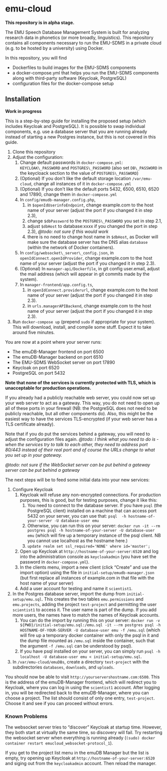 # emu-cloud

**This repository is in alpha stage.**

The EMU Speech Database Management System is built for analyzing research data in phonetics (or more broadly, linguistics). This repository contains all components necessary to run the EMU-SDMS in a private cloud (e.g. to be hosted by a university) using Docker.

In this repository, you will find

- Dockerfiles to build images for the EMU-SDMS components
- a docker-compose.yml that helps you run the EMU-SDMS components along with third-party software (Keycloak, PostgreSQL)
- configuration files for the docker-compose setup

## Installation

**Work in progress**

This is a step-by-step guide for installing the proposed setup (which includes Keycloak and PostgreSQL). It is possible to swap individual components, e.g. use a database server that you are running already instead of starting a new Postgres instance, but this is not covered in this guide.

1. Clone this repository
2. Adjust the configuration:
   1. Change default passwords in ```docker-compose.yml```: ```KEYCLOAK\_PASSWORD``` and ```POSTGRES\_PASSWORD``` (also set ```DB\_PASSWORD``` in the keycloack section to the value of ```POSTGRES\_PASSWORD```)
   2. (Optional) If you don't like the default storage location ```/var/emu-cloud```, change all instances of it in ```docker-compose.yml```
   3. (Optional) If you don't like the default ports 5432, 6500, 6510, 6520 and 17890, change them in ```docker-compose.yml```
   4. In ```config/emudb-manager.config.php```,
      1. in ```$openIdUserinfoEndpoint```, change example.com to the host name of your server (adjust the port if you changed it in step 2.3),
      2. change ```$dbPassword``` to the ```POSTGRES\_PASSWORD``` you set in step 2.1,
      3. adjust ```$dbHost``` to database:xxxx if you changed the port in step 2.3), *@todo: not sure if this would work*
      4. there is no need to change host name in ```$dbHost```, as Docker will make sure the database server has the DNS alias ```database``` (within the network of Docker containers).
   5. In ```config/websocket\_server\_config.json```, in ```openIdConnect.openIdProvider```, change example.com to the host name of your server (adjust the port if you changed it in step 2.3).
   6. (Optional) In ```manager-api/Dockerfile```, in git config user.email, adjust the mail address (which will appear in git commits made by the system).
   7. In ```manager-frontend/app.config.ts```,
      1. in ```openIdConnect.providerurl```, change example.com to the host name of your server (adjust the port if you changed it in step 2.3).
      2. in ```urls.managerAPIBackend```, change example.com to the host name of your server (adjust the port if you changed it in step 2.3).
3. Run ```docker-compose up``` (prepend ```sudo``` if appropriate for your system). This will download, install, and compile some stuff. Expect it to take around five minutes.

You are now at a point where your server runs:

- The emuDB-Manager frontend on port 6500
- The emuDB-Manager backend on port 6510
- The EMU-SDMS WebSocket server on port 17890
- Keycloak on port 6520
- PostgreSQL on port 5432

**Note that none of the services is currently protected with TLS, which is unacceptable for production operations.**

If you already had a publicly reachable web server, you could now set up your web server to act as a gateway. This way, you do not need to open up all of these ports in your firewall (NB: the PostgreSQL does not need to be publicly reachable, but all other components do). Also, this might be the easiest way to have the services TLS-encrypted (if your web server has a TLS certificate already).

Note that if you do put the services behind a gateway, you will need to adjust the configuration files again. *@todo: I think what you need to do is - when the services try to talk to each other, they need to address port 80/443 instead of their real port and of course the URLs change to what you set up in your gateway.*

*@todo: not sure if the WebSocket server can be put behind a gateway server can be put behind a gateway*

The next steps will be to feed some initial data into your new services:

1. Configure Keycloak
   1. Keycloak will refuse any non-encrypted connections. For production purposes, this is good, but for testing purposes, change it like this:
      1. You need to connect to the database server. If you have ```psql``` (the PostgreSQL client) installed on a machine that can access port 5432 on your server, you can use that: ```psql  -h hostname-of-your-server -U database-user emu```
      2. Otherwise, you can run this on your server: ```docker run -it --rm postgres psql -h hostname-of-your-server -U database-user emu``` (which will fire up a temporary instance of the psql client. NB you cannot use localhost as the hostname here.)
      3. ```update realm set ssl_required='NONE' where id='master';```
   2. Open up Keycloak at ```http://hostname-of-your-server:6520``` and log into the administration console as ```keycloakadmin``` (you have set the password in ```docker-compose.yml```).
   3. In the clients menu, import a new client (click “Create” and use the import option) using the file in ```initial-setup/emudb-manager.json``` (but first replace all instances of example.com in that file with the host name of your server)
   4. Add a user account for testing and name it ```scientist1```.
2. In the Postgres database server, import the dump from ```initial-setup/emu.sql```. This creates the two tables ```emu.permissions``` and ```emu.projects```, adding the project ```test-project``` and permitting the user ```scientist1``` to access it. The user name is part of the dump. If you add more users, the names have to match the names of Keycloak accounts.
   1. You can do the import by running this on your server: ```docker run -v ${PWD}/initial-setup/emu.sql:/emu.sql -it --rm postgres psql -h HOSTNAME-OF-YOUR-SERVER -U database-user emu -f /emu.sql``` (which will fire up a temporary docker container with only the psql in it and the dump file mounted as ```/emu.sql``` inside the container, such that the argument ```-f /emu.sql``` can be understood by psql).
   2. If you have psql installed on your server, you can simply run ```psql -h localhost -U database-user emu < initial-setup/emu.sql```.
3. In ```/var/emu-cloud/emuDBs```, create a directory ```test-project``` with the subdirectories ```databases```, ```downloads```, and ```uploads```.

You should now be able to visit ```http://yourservershostname.com:6500```. This is the address of the emuDB-Manager frontend, which will redirect you to Keycloak, where you can log in using the ```scientist1``` account. After logging in, you will be redirected back to the emuDB-Manager, where you can choose a project. The list should consist of only one entry, ```test-project```. Choose it and see if you can proceed without errors.

### Known Problems

The websocket server tries to “discover” Keycloak at startup time. However, they both start at virtually the same time, so discovery will fail. Try restarting the websocket server when everything is running already (```(sudo) docker container restart emucloud_websocket-protocol_1```).

If you get to the project list menu in the emuDB Manager but the list is empty, try opening up Keycloak at ```http://hostname-of-your-server:6520``` and siging out from the ```keycloakadmin``` account. Then reload the manager.
